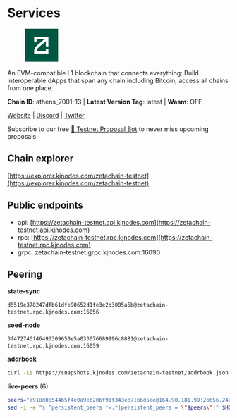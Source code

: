 # Services

<figure><img src="https://raw.githubusercontent.com/kj89/cosmos-images/main/logos/zetachain.png" alt=""><figcaption></figcaption></figure>

An EVM-compatible L1 blockchain that connects everything:  Build interoperable dApps that span any chain including Bitcoin; access all chains from one place.

**Chain ID**: athens_7001-13 | **Latest Version Tag**: latest | **Wasm**: OFF

[Website](https://www.zetachain.com) | [Discord](https://discord.gg/zetachain) | [Twitter](https://twitter.com/zetablockchain)



Subscribe to our free [🤖 Testnet Proposal Bot](https://t.me/kjnodes_testnet_proposal_bot) to never miss upcoming proposals


## Chain explorer
[https://explorer.kjnodes.com/zetachain-testnet](https://explorer.kjnodes.com/zetachain-testnet)

## Public endpoints

* api: [https://zetachain-testnet.api.kjnodes.com](https://zetachain-testnet.api.kjnodes.com)
* rpc: [https://zetachain-testnet.rpc.kjnodes.com](https://zetachain-testnet.rpc.kjnodes.com)
* grpc: zetachain-testnet.grpc.kjnodes.com:16090

## Peering

**state-sync**

```text
d5519e378247dfb61dfe90652d1fe3e2b3005a5b@zetachain-testnet.rpc.kjnodes.com:16056
```

**seed-node**

```text
3f472746f46493309650e5a033076689996c8881@zetachain-testnet.rpc.kjnodes.com:16059
```

**addrbook**
```bash
curl -Ls https://snapshots.kjnodes.com/zetachain-testnet/addrbook.json > $HOME/.zetacored/config/addrbook.json
```

**live-peers** (6)
```bash
peers="a918d08544b5f4e0a9eb20bf91f343eb71b6d5ee@164.90.181.99:26656,24a3a8151ec9ecec0b9ed1ca97accfb1dacc115f@88.218.226.79:26656,038234610497601373b1d27e27251674c6c81df7@3.218.170.198:26656,983972c8d76558b5f0150cd6bffc10ce4f608e4c@65.21.236.163:26656,af58c82b5f4d2268e0b8ca9150190e438c07d90d@34.239.99.239:26656,d5519e378247dfb61dfe90652d1fe3e2b3005a5b@65.109.68.190:16056"
sed -i -e "s|^persistent_peers *=.*|persistent_peers = \"$peers\"|" $HOME/.zetacored/config/config.toml
```
